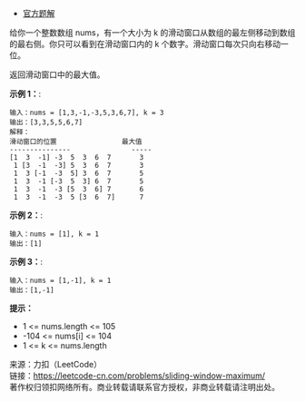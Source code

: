 * [官方题解](https://leetcode-cn.com/problems/find-valid-matrix-given-row-and-column-sums/solution/tan-xin-zheng-ming-by-lucifer1004/)

给你一个整数数组 nums，有一个大小为 k 的滑动窗口从数组的最左侧移动到数组的最右侧。你只可以看到在滑动窗口内的 k 个数字。滑动窗口每次只向右移动一位。

返回滑动窗口中的最大值。

**示例 1：**:<br>
```
输入：nums = [1,3,-1,-3,5,3,6,7], k = 3
输出：[3,3,5,5,6,7]
解释：
滑动窗口的位置                最大值
---------------               -----
[1  3  -1] -3  5  3  6  7       3
 1 [3  -1  -3] 5  3  6  7       3
 1  3 [-1  -3  5] 3  6  7       5
 1  3  -1 [-3  5  3] 6  7       5
 1  3  -1  -3 [5  3  6] 7       6
 1  3  -1  -3  5 [3  6  7]      7
```

**示例 2：**:<br>

```
输入：nums = [1], k = 1
输出：[1]
```

**示例 3：**:<br>

```
输入：nums = [1,-1], k = 1
输出：[1,-1]
```

**提示：** <br>
* 1 <= nums.length <= 105
* -104 <= nums[i] <= 104
* 1 <= k <= nums.length


来源：力扣（LeetCode）<br>
链接：https://leetcode-cn.com/problems/sliding-window-maximum/<br>
著作权归领扣网络所有。商业转载请联系官方授权，非商业转载请注明出处。<br>
